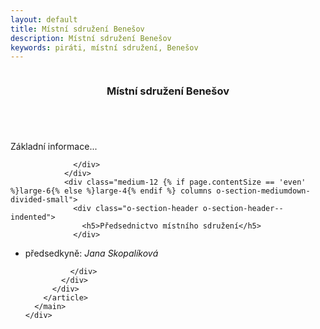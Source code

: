 ```yaml
---
layout: default
title: Místní sdružení Benešov
description: Místní sdružení Benešov
keywords: piráti, místní sdružení, Benešov
---
```

<div class="row o-section-block ">
  <div class="medium-12 large-12 columns">
    <section class="o-section">
      <div class="o-section-inner">
        <main class="o-section-block">
          <!-- Article -->
          <article itemtype="http://schema.org/BlogPosting" itemscope="">
            <header class="c-page-header">
              <h1 itemprop="headline" class="c-page-title">Místní sdružení Benešov</h1>
	    </header>
            <!--<link itemprop="mainEntityOfPage" href="http://insertshownpagelinkhere.com">-->
            <div class="o-section-block o-section-block--fill">
              <div class="u-cf">
                <div class="medium-12 {% if page.contentSize == 'even' %}large-6{% else %}large-8{% endif %} columns o-section-mediumdown-divided-small">
                  <div itemprop="description" class="c-content-block c-emphasized-text">

Základní informace...

                  </div>
                </div>
                <div class="medium-12 {% if page.contentSize == 'even' %}large-6{% else %}large-4{% endif %} columns o-section-mediumdown-divided-small">
                  <div class="o-section-header o-section-header--indented">
                    <h5>Předsednictvo místního sdružení</h5>
                  </div>

* předsedkyně: *Jana Skopalíková*

                </div>
              </div>
            </div>
          </article>
        </main>
      </div>
    </section>
  </div>
</div>

